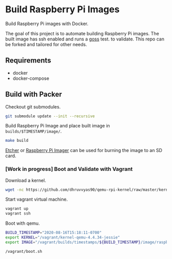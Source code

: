 # Build Raspberry Pi Images

Build Raspberry Pi images with Docker.

The goal of this project is to automate building Raspberry Pi images. The built
image has ssh enabled and runs a [goss](https://github.com/aelsabbahy/goss) test.
to validate. This repo can be forked and tailored for other needs.

## Requirements

- docker
- docker-compose

## Build with Packer

Checkout git submodules.

```sh
git submodule update --init --recursive
```

Build Raspberry Pi Image and place built image in `builds/$TIMESTAMP/image/`.

```sh
make build
```

[Etcher](https://www.balena.io/etcher) or [Raspberry Pi Imager](https://www.raspberrypi.org/blog/raspberry-pi-imager-imaging-utility)
can be used for burning the image to an SD card.

### [Work in progress] Boot and Validate with Vagrant

Download a kernel.

```sh
wget -nc https://github.com/dhruvvyas90/qemu-rpi-kernel/raw/master/kernel-qemu-4.4.34-jessie
```

Start vagrant virtual machine.

```sh
vagrant up
vagrant ssh
```

Boot with qemu.

```sh
BUILD_TIMESTAMP="2020-08-16T15:18:11-0700"
export KERNEL="/vagrant/kernel-qemu-4.4.34-jessie"
export IMAGE="/vagrant/builds/timestamps/${BUILD_TIMESTAMP}/image/raspbian-buster-lite.img"

/vagrant/boot.sh
```
